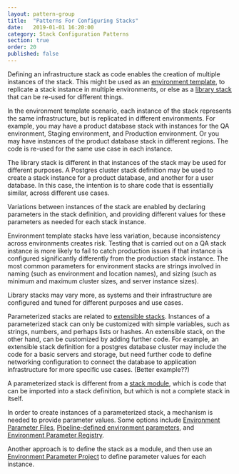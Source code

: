 ```yaml
---
layout: pattern-group
title:  "Patterns For Configuring Stacks"
date:   2019-01-01 16:20:00
category: Stack Configuration Patterns
section: true
order: 20
published: false
---
```


Defining an infrastructure stack as code enables the creation of multiple instances of the stack. This might be used as an [environment template](environment-template.adoc), to replicate a stack instance in multiple environments, or else as a [library stack](library-stack.adoc) that can be re-used for different things.

In the environment template scenario, each instance of the stack represents the same infrastructure, but is replicated in different environments. For example, you may have a product database stack with instances for the QA environment, Staging environment, and Production environment. Or you may have instances of the product database stack in different regions. The code is re-used for the same use case in each instance.

The library stack is different in that instances of the stack may be used for different purposes. A Postgres cluster stack definition may be used to create a stack instance for a product database, and another for a user database. In this case, the intention is to share code that is essentially similar, across different use cases.

Variations between instances of the stack are enabled by declaring parameters in the stack definition, and providing different values for these parameters as needed for each stack instance.

Environment template stacks have less variation, because inconsistency across environments creates risk. Testing that is carried out on a QA stack instance is more likely to fail to catch production issues if that instance is configured significantly differently from the production stack instance. The most common parameters for environment stacks are strings involved in naming (such as environment and location names), and sizing (such as minimum and maximum cluster sizes, and server instance sizes).

Library stacks may vary more, as systems and their infrastructure are configured and tuned for different purposes and use cases.

Parameterized stacks are related to [extensible stacks](extensible-stack.adoc). Instances of a parameterized stack can only be customized with simple variables, such as strings, numbers, and perhaps lists or hashes. An extensible stack, on the other hand, can be customized by adding further code. For example, an extensible stack definition for a postgres database cluster may include the code for a basic servers and storage, but need further code to define networking configuration to connect the database to application infrastructure for more specific use cases. (Better example??)

A parameterized stack is different from a [stack module](stack-module.adoc), which is code that can be imported into a stack definition, but which is not a complete stack in itself.

In order to create instances of a parameterized stack, a mechanism is needed to provide parameter values. Some options include [Environment Parameter Files](environment-parameter-files.adoc), [Pipeline-defined environment parameters](pipeline-defined-environment-parameters.adoc), and [Environment Parameter Registry](environment-parameter-registry.adoc).

Another approach is to define the stack as a module, and then use an [Environment Parameter Project](environment-parameter-project.adoc) to define parameter values for each instance.

